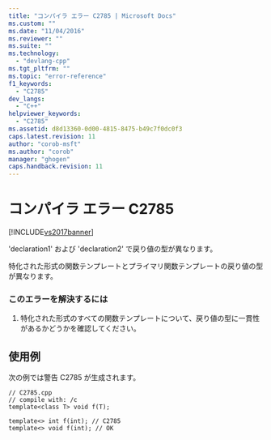 ```yaml
---
title: "コンパイラ エラー C2785 | Microsoft Docs"
ms.custom: ""
ms.date: "11/04/2016"
ms.reviewer: ""
ms.suite: ""
ms.technology: 
  - "devlang-cpp"
ms.tgt_pltfrm: ""
ms.topic: "error-reference"
f1_keywords: 
  - "C2785"
dev_langs: 
  - "C++"
helpviewer_keywords: 
  - "C2785"
ms.assetid: d8d13360-0d00-4815-8475-b49c7f0dc0f3
caps.latest.revision: 11
author: "corob-msft"
ms.author: "corob"
manager: "ghogen"
caps.handback.revision: 11
---
```

# コンパイラ エラー C2785
[!INCLUDE[vs2017banner](../../assembler/inline/includes/vs2017banner.md)]

'declaration1' および 'declaration2' で戻り値の型が異なります。  
  
 特化された形式の関数テンプレートとプライマリ関数テンプレートの戻り値の型が異なります。  
  
### このエラーを解決するには  
  
1.  特化された形式のすべての関数テンプレートについて、戻り値の型に一貫性があるかどうかを確認してください。  
  
## 使用例  
 次の例では警告 C2785 が生成されます。  
  
```  
// C2785.cpp  
// compile with: /c  
template<class T> void f(T);  
  
template<> int f(int); // C2785  
template<> void f(int); // OK  
```
